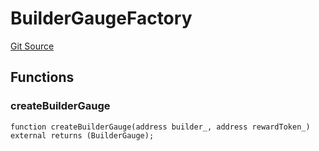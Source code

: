 # BuilderGaugeFactory

[Git Source](https://github.com/rsksmart/builder-incentives-sc/blob/fe856b39980e775913dd2a8ffaa77a3ad156e2b5/src/builder/BuilderGaugeFactory.sol)

## Functions

### createBuilderGauge

```solidity
function createBuilderGauge(address builder_, address rewardToken_) external returns (BuilderGauge);
```
